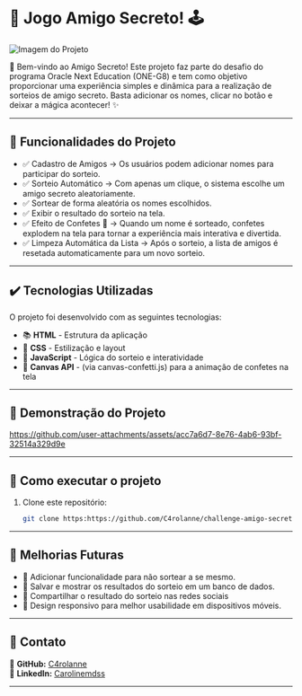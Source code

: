 

# 🎉 Jogo Amigo Secreto! 🕹️

![Imagem do Projeto](https://drive.google.com/uc?id=19YaImkFEXi2gh22NNCV49mAA6hjI7T_8)


🎉 Bem-vindo ao Amigo Secreto!
Este projeto faz parte do desafio do programa Oracle Next Education (ONE-G8) e tem como objetivo proporcionar uma experiência simples e dinâmica para a realização de sorteios de amigo secreto.
Basta adicionar os nomes, clicar no botão e deixar a mágica acontecer! ✨

---

## 🔨 Funcionalidades do Projeto

- ✅ Cadastro de Amigos → Os usuários podem adicionar nomes para participar do sorteio.
- ✅ Sorteio Automático → Com apenas um clique, o sistema escolhe um amigo secreto aleatoriamente.
- ✅ Sortear de forma aleatória os nomes escolhidos.
- ✅ Exibir o resultado do sorteio na tela.
- ✅ Efeito de Confetes 🎊 → Quando um nome é sorteado, confetes explodem na tela para tornar a experiência mais interativa e divertida.
- ✅ Limpeza Automática da Lista → Após o sorteio, a lista de amigos é resetada automaticamente para um novo sorteio.






---

## ✔️ Tecnologias Utilizadas

O projeto foi desenvolvido com as seguintes tecnologias:

- 📚 **HTML** - Estrutura da aplicação
- 🎨 **CSS** - Estilização e layout 
- 📜 **JavaScript** - Lógica do sorteio e interatividade 
- 📌 **Canvas API** - (via canvas-confetti.js) para a animação de confetes na tela

---
## 🎥 Demonstração do Projeto

https://github.com/user-attachments/assets/acc7a6d7-8e76-4ab6-93bf-32514a329d9e


---

## 📁 Como executar o projeto


1. Clone este repositório:
   ```bash
   git clone https:https://github.com/C4rolanne/challenge-amigo-secreto-One-G8.git
   ```

---

## 📌 Melhorias Futuras


- 🔹 Adicionar funcionalidade para não sortear a se mesmo.
- 🔹 Salvar e mostrar os resultados do sorteio em um banco de dados.
- 🔹 Compartilhar o resultado do sorteio nas redes sociais
- 🔹 Design responsivo para melhor usabilidade em dispositivos móveis. 




---

## 📄 Contato

📧 **GitHub:** [C4rolanne](https://github.com/C4rolanne)  
🔗 **LinkedIn:** [Carolinemdss](https://www.linkedin.com/in/carolinemdss/)



---




